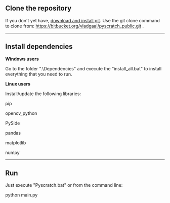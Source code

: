 ## Clone the repository

If you don't yet have, [download and install git](https://git-scm.com/downloads). Use the git clone command to clone from: https://bitbucket.org/vladgaal/pyscratch_public.git .

---

## Install dependencies
**Windows users**

Go to the folder ".\Dependencies" and execute the "install_all.bat" to install everything that you need to run.

**Linux users**

Install/update the following libraries:

pip 

opencv_python

PySide

pandas

matplotlib

numpy 


---
## Run

Just execute "Pyscratch.bat" or from the command line:

python main.py

